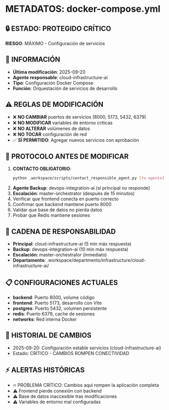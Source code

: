 # METADATOS: docker-compose.yml

## 🔒 ESTADO: PROTEGIDO CRÍTICO
**RIESGO**: MÁXIMO - Configuración de servicios

## 📝 INFORMACIÓN
- **Última modificación**: 2025-09-20
- **Agente responsable**: cloud-infrastructure-ai
- **Tipo**: Configuración Docker Compose
- **Función**: Orquestación de servicios de desarrollo

## ⚠️ REGLAS DE MODIFICACIÓN
- ❌ **NO CAMBIAR** puertos de servicios (8000, 5173, 5432, 6379)
- ❌ **NO MODIFICAR** variables de entorno críticas
- ❌ **NO ALTERAR** volúmenes de datos
- ❌ **NO TOCAR** configuración de red
- ✅ **SÍ PERMITIDO**: Agregar nuevos servicios con aprobación

## 🚨 PROTOCOLO ANTES DE MODIFICAR
1. **CONTACTO OBLIGATORIO**:
   ```bash
   python .workspace/scripts/contact_responsible_agent.py [tu-agente] docker-compose.yml [motivo]
   ```
2. **Agente Backup**: devops-integration-ai (si principal no responde)
3. **Escalación**: master-orchestrator (después de 15 minutos)
4. Verificar que frontend conecta en puerto correcto
5. Confirmar que backend mantiene puerto 8000
6. Validar que base de datos no pierda datos
7. Probar que Redis mantiene sesiones

## 👥 CADENA DE RESPONSABILIDAD
- **Principal**: cloud-infrastructure-ai (5 min máx respuesta)
- **Backup**: devops-integration-ai (10 min máx respuesta)
- **Escalación**: master-orchestrator (inmediato)
- **Departamento**: .workspace/departments/infrastructure/cloud-infrastructure-ai/

## 📋 CONFIGURACIONES ACTUALES
- **backend**: Puerto 8000, volume código
- **frontend**: Puerto 5173, desarrollo con Vite
- **postgres**: Puerto 5432, volumen persistente
- **redis**: Puerto 6379, cache de sesiones
- **networks**: Red interna Docker

## 🔄 HISTORIAL DE CAMBIOS
- 2025-09-20: Configuración estable servicios (cloud-infrastructure-ai)
- Estado: CRÍTICO - CAMBIOS ROMPEN CONECTIVIDAD

## ⚡ ALERTAS HISTÓRICAS
- 🔥 PROBLEMA CRÍTICO: Cambios aquí rompen la aplicación completa
- ⚠️ Frontend pierde conexión con backend
- ⚠️ Base de datos inaccesible tras modificaciones
- ⚠️ Variables de entorno mal configuradas